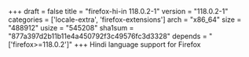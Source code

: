 +++
draft = false
title = "firefox-hi-in 118.0.2-1"
version = "118.0.2-1"
categories = ['locale-extra', 'firefox-extensions']
arch = "x86_64"
size = "488912"
usize = "545208"
sha1sum = "877a397d2b11b11e4a450792f3c49576fc3d3328"
depends = "['firefox>=118.0.2']"
+++
Hindi language support for Firefox